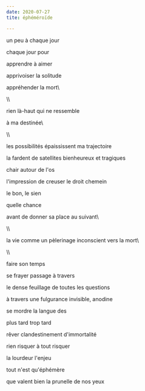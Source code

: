 ```yaml
---
date: 2020-07-27
tite: éphéméroïde

---
```


un peu à chaque jour

chaque jour pour

apprendre à aimer

apprivoiser la solitude

appréhender la mort\

\\\

rien là-haut qui ne ressemble

à ma destinée\

\\\

les possibilités épaississent ma trajectoire

la fardent de satellites bienheureux et tragiques

chair autour de l'os

l'impression de creuser le droit chemein

le bon, le sien

quelle chance

avant de donner sa place au suivant\

\\\

la vie comme un pèlerinage inconscient vers la mort\

\\\

faire son temps

se frayer passage à travers

le dense feuillage de toutes les questions

à travers une fulgurance invisible, anodine

se mordre la langue des

plus tard trop tard

rêver clandestinement d'immortalité

rien risquer à tout risquer

la lourdeur l'enjeu

tout n'est qu'éphémère

que valent bien la prunelle de nos yeux

